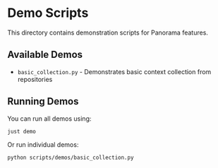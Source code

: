 # Demo Scripts

This directory contains demonstration scripts for Panorama features.

## Available Demos

- `basic_collection.py` - Demonstrates basic context collection from repositories

## Running Demos

You can run all demos using:

```bash
just demo
```

Or run individual demos:

```bash
python scripts/demos/basic_collection.py
```